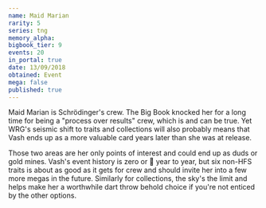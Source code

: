 ```yaml
---
name: Maid Marian
rarity: 5
series: tng
memory_alpha:
bigbook_tier: 9
events: 20
in_portal: true
date: 13/09/2018
obtained: Event
mega: false
published: true
---
```


Maid Marian is Schrödinger's crew. The Big Book knocked her for a long time for being a "process over results" crew, which is and can be true. Yet WRG's seismic shift to traits and collections will also probably means that Vash ends up as a more valuable card years later than she was at release.

Those two areas are her only points of interest and could end up as duds or gold mines. Vash's event history is zero or 💯 year to year, but six non-HFS traits is about as good as it gets for crew and should invite her into a few more megas in the future. Similarly for collections, the sky's the limit and helps make her a worthwhile dart throw behold choice if you're not enticed by the other options.
